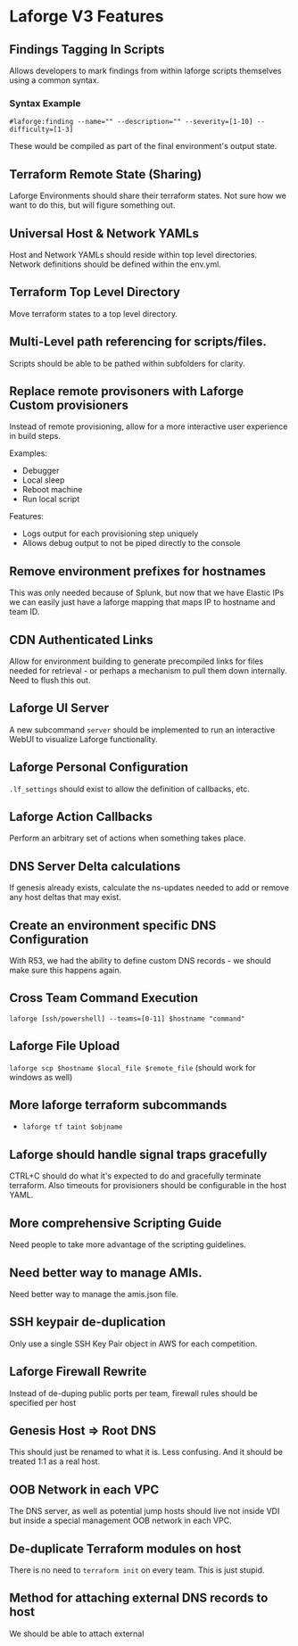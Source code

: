 # Laforge V3 Features

## Findings Tagging In Scripts

Allows developers to mark findings from within laforge scripts themselves using a common syntax.

### Syntax Example

```
#laforge:finding --name="" --description="" --severity=[1-10] --difficulty=[1-3]
```
These would be compiled as part of the final environment's output state.

## Terraform Remote State (Sharing)
Laforge Environments should share their terraform states. Not sure how we want to do this, but will figure something out.

## Universal Host & Network YAMLs
Host and Network YAMLs should reside within top level directories. Network definitions should be defined within the env.yml.

## Terraform Top Level Directory
Move terraform states to a top level directory.

## Multi-Level path referencing for scripts/files.
Scripts should be able to be pathed within subfolders for clarity.

## Replace remote provisoners with Laforge Custom provisioners
Instead of remote provisioning, allow for a more interactive user experience in build steps.

Examples:

 * Debugger
 * Local sleep
 * Reboot machine
 * Run local script

Features:

 * Logs output for each provisioning step uniquely
 * Allows debug output to not be piped directly to the console

## Remove environment prefixes for hostnames
This was only needed because of Splunk, but now that we have Elastic IPs we can easily just have a laforge mapping that maps IP to hostname and team ID.

## CDN Authenticated Links
Allow for environment building to generate precompiled links for files needed for retrieval - or perhaps a mechanism to pull them down internally. Need to flush this out.

## Laforge UI Server
A new subcommand `server` should be implemented to run an interactive WebUI to visualize Laforge functionality.

## Laforge Personal Configuration
`.lf_settings` should exist to allow the definition of callbacks, etc.

## Laforge Action Callbacks
Perform an arbitrary set of actions when something takes place.

## DNS Server Delta calculations
If genesis already exists, calculate the ns-updates needed to add or remove any host deltas that may exist.

## Create an environment specific DNS Configuration
With R53, we had the ability to define custom DNS records - we should make sure this happens again.

## Cross Team Command Execution
`laforge [ssh/powershell] --teams=[0-11] $hostname "command"`

## Laforge File Upload
`laforge scp $hostname $local_file $remote_file` (should work for windows as well)

## More laforge terraform subcommands

 * `laforge tf taint $objname`

## Laforge should handle signal traps gracefully
CTRL+C should do what it's expected to do and gracefully terminate terraform. Also timeouts for provisioners should be configurable in the host YAML.

## More comprehensive Scripting Guide
Need people to take more advantage of the scripting guidelines.

## Need better way to manage AMIs.
Need better way to manage the amis.json file.

## SSH keypair de-duplication
Only use a single SSH Key Pair object in AWS for each competition.

## Laforge Firewall Rewrite
Instead of de-duping public ports per team, firewall rules should be specified per host

## Genesis Host => Root DNS
This should just be renamed to what it is. Less confusing. And it should be treated 1:1 as a real host.

## OOB Network in each VPC
The DNS server, as well as potential jump hosts should live not inside VDI but inside a special management OOB network in each VPC.

## De-duplicate Terraform modules on host
There is no need to `terraform init` on every team. This is just stupid.

## Method for attaching external DNS records to host
We should be able to attach external
